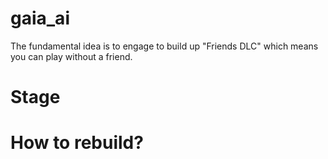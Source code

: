 # gaia_ai
The fundamental idea is to engage to build up "Friends DLC" which means you can play without a friend. 

# Stage

# How to rebuild?

